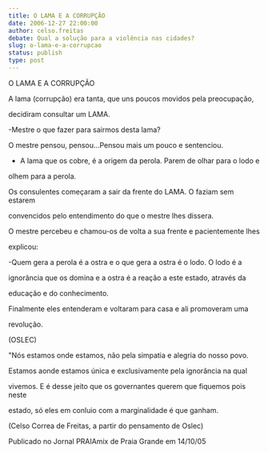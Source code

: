 ```yaml
---
title: O LAMA E A CORRUPÇÃO
date: 2006-12-27 22:00:00
author: celso.freitas
debate: Qual a solução para a violência nas cidades?
slug: o-lama-e-a-corrupcao
status: publish 
type: post
---
```


O LAMA E A CORRUPÇÃO  

  

A lama (corrupção) era tanta, que uns poucos movidos pela preocupação,   

decidiram consultar um LAMA.   

-Mestre o que fazer para sairmos desta lama?   

O mestre pensou, pensou...Pensou mais um pouco e sentenciou.   

- A lama que os cobre, é a origem da perola. Parem de olhar para o lodo e   

olhem para a perola.   

Os consulentes começaram a sair da frente do LAMA. O faziam sem estarem   

convencidos pelo entendimento do que o mestre lhes dissera.   

O mestre percebeu e chamou-os de volta a sua frente e pacientemente lhes   

explicou:   

-Quem gera a perola é a ostra e o que gera a ostra é o lodo. O lodo é a   

ignorância que os domina e a ostra é a reação a este estado, através da   

educação e do conhecimento.   

Finalmente eles entenderam e voltaram para casa e ali promoveram uma   

revolução.   

(OSLEC)   

  

  

"Nós estamos onde estamos, não pela simpatia e alegria do nosso povo.   

Estamos aonde estamos única e exclusivamente pela ignorância na qual   

vivemos. E é desse jeito que os governantes querem que fiquemos pois neste   

estado, só eles em conluio com a marginalidade é que ganham.   

(Celso Correa de Freitas, a partir do pensamento de Oslec)  

  

Publicado no Jornal PRAIAmix de Praia Grande em 14/10/05
